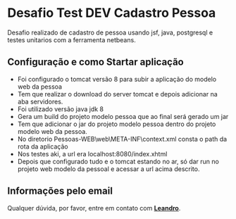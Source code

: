 # Desafio Test DEV Cadastro Pessoa

Desafio realizado de cadastro de pessoa usando jsf, java, postgresql e testes unitarios com a ferramenta netbeans.

## **Configuração e como Startar aplicação**
- Foi configurado o tomcat versão 8 para subir a aplicação do modelo web da pessoa
- Tem que realizar o download do server tomcat e depois adicionar na aba servidores.
- Foi utilizado versão java jdk 8 
- Gera um build do projeto modelo pessoa que ao final será gerado um jar
- Tem que adicionar  o jar do projeto modelo pessoa dentro do projeto modelo web da pessoa.
- No diretorio Pessoas-WEB\web\META-INF\context.xml consta o path da rota da aplicação
- Nos testes aki, a url era localhost:8080/index.xhtml
- Depois que configurado tudo e o tomcat estando no ar, só dar run no projeto web modelo da pessoal e acessar a url acima descrito.

## **Informações pelo email**
Qualquer dúvida, por favor, entre em contato com **[Leandro](mailto:leandro.cabeda@hotmail.com)**.
